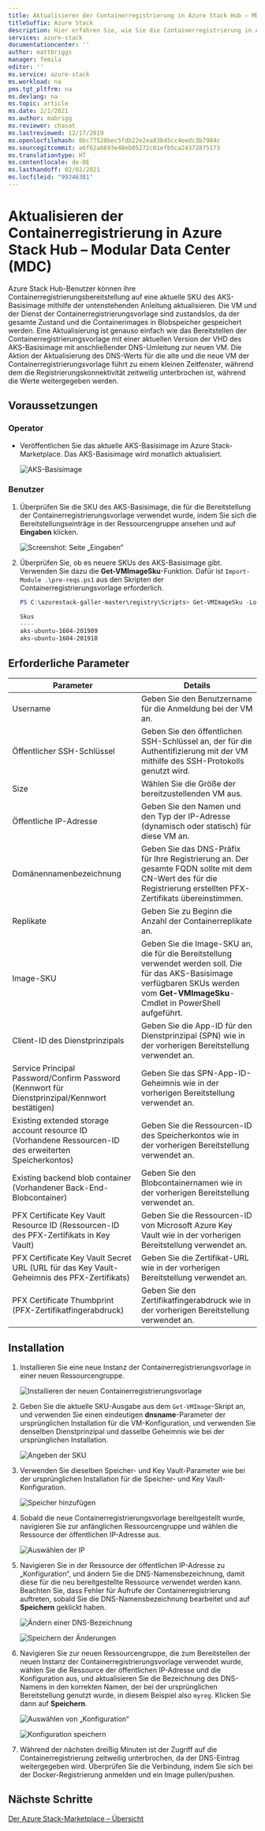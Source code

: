 ```yaml
---
title: Aktualisieren der Containerregistrierung in Azure Stack Hub – MDC
titleSuffix: Azure Stack
description: Hier erfahren Sie, wie Sie die Containerregistrierung in Azure Stack Hub für Modular Data Centers (MDC) aktualisieren.
services: azure-stack
documentationcenter: ''
author: mattbriggs
manager: femila
editor: ''
ms.service: azure-stack
ms.workload: na
pms.tgt_pltfrm: na
ms.devlang: na
ms.topic: article
ms.date: 2/1/2021
ms.author: mabrigg
ms.reviewer: chasat
ms.lastreviewed: 12/17/2019
ms.openlocfilehash: 8bc77528bec5fdb22e2ea83b45cc4eedc3b7984c
ms.sourcegitcommit: a6f62a6693e48eb05272c01efb5ca24372875173
ms.translationtype: HT
ms.contentlocale: de-DE
ms.lasthandoff: 02/02/2021
ms.locfileid: "99246381"
---
```

# <a name="update-the-container-registry-in-azure-stack-hub---modular-data-center-mdc"></a>Aktualisieren der Containerregistrierung in Azure Stack Hub – Modular Data Center (MDC)

Azure Stack Hub-Benutzer können ihre Containerregistrierungsbereitstellung auf eine aktuelle SKU des AKS-Basisimage mithilfe der untenstehenden Anleitung aktualisieren. Die VM und der Dienst der Containerregistrierungsvorlage sind zustandslos, da der gesamte Zustand und die Containerimages in Blobspeicher gespeichert werden. Eine Aktualisierung ist genauso einfach wie das Bereitstellen der Containerregistrierungsvorlage mit einer aktuellen Version der VHD des AKS-Basisimage mit anschließender DNS-Umleitung zur neuen VM. Die Aktion der Aktualisierung des DNS-Werts für die alte und die neue VM der Containerregistrierungsvorlage führt zu einem kleinen Zeitfenster, während dem die Registrierungskonnektivität zeitweilig unterbrochen ist, während die Werte weitergegeben werden.

## <a name="prerequisites"></a>Voraussetzungen

### <a name="operator"></a>Operator

- Veröffentlichen Sie das aktuelle AKS-Basisimage im Azure Stack-Marketplace. Das AKS-Basisimage wird monatlich aktualisiert.

  ![AKS-Basisimage](./media/container-registry-template-updating-tzl/aks-base-image.png)

### <a name="user"></a>Benutzer

1.  Überprüfen Sie die SKU des AKS-Basisimage, die für die Bereitstellung der Containerregistrierungsvorlage verwendet wurde, indem Sie sich die Bereitstellungseinträge in der Ressourcengruppe ansehen und auf **Eingaben** klicken.

    ![Screenshot: Seite „Eingaben“](./media/container-registry-template-updating-tzl/inputs.png)

2.  Überprüfen Sie, ob es neuere SKUs des AKS-Basisimage gibt. Verwenden Sie dazu die **Get-VMImageSku**-Funktion. Dafür ist `Import-Module .\pre-reqs.ps1` aus den Skripten der Containerregistrierungsvorlage erforderlich.

    ```powershell  
    PS C:\azurestack-galler-master\registry\Scripts> Get-VMImageSku -Location Shanghai
    
    Skus                  
    ----                  
    aks-ubuntu-1604-201909
    aks-ubuntu-1604-201910 
    ```

## <a name="parameters-required"></a>Erforderliche Parameter

| Parameter | Details |
| --- | --- |
| Username | Geben Sie den Benutzername für die Anmeldung bei der VM an. |
| Öffentlicher SSH-Schlüssel | Geben Sie den öffentlichen SSH-Schlüssel an, der für die Authentifizierung mit der VM mithilfe des SSH-Protokolls genutzt wird. |
| Size | Wählen Sie die Größe der bereitzustellenden VM aus. |
| Öffentliche IP-Adresse | Geben Sie den Namen und den Typ der IP-Adresse (dynamisch oder statisch) für diese VM an. |
| Domänennamenbezeichnung | Geben Sie das DNS-Präfix für Ihre Registrierung an. Der gesamte FQDN sollte mit dem CN-Wert des für die Registrierung erstellten PFX-Zertifikats übereinstimmen. |
| Replikate | Geben Sie zu Beginn die Anzahl der Containerreplikate an. |
| Image-SKU | Geben Sie die Image-SKU an, die für die Bereitstellung verwendet werden soll. Die für das AKS-Basisimage verfügbaren SKUs werden vom **Get-VMImageSku**-Cmdlet in PowerShell aufgeführt. |
| Client-ID des Dienstprinzipals | Geben Sie die App-ID für den Dienstprinzipal (SPN) wie in der vorherigen Bereitstellung verwendet an. |
| Service Principal Password/Confirm Password (Kennwort für Dienstprinzipal/Kennwort bestätigen) | Geben Sie das SPN-App-ID-Geheimnis wie in der vorherigen Bereitstellung verwendet an. |
| Existing extended storage account resource ID (Vorhandene Ressourcen-ID des erweiterten Speicherkontos) | Geben Sie die Ressourcen-ID des Speicherkontos wie in der vorherigen Bereitstellung verwendet an. |
| Existing backend blob container (Vorhandener Back-End-Blobcontainer) | Geben Sie den Blobcontainernamen wie in der vorherigen Bereitstellung verwendet an. |
| PFX Certificate Key Vault Resource ID (Ressourcen-ID des PFX-Zertifikats in Key Vault) | Geben Sie die Ressourcen-ID von Microsoft Azure Key Vault wie in der vorherigen Bereitstellung verwendet an. |
| PFX Certificate Key Vault Secret URL (URL für das Key Vault-Geheimnis des PFX-Zertifikats) | Geben Sie die Zertifikat-URL wie in der vorherigen Bereitstellung verwendet an. |
| PFX Certificate Thumbprint (PFX-Zertifikatfingerabdruck) | Geben Sie den Zertifikatfingerabdruck wie in der vorherigen Bereitstellung verwendet an. |

## <a name="installation"></a>Installation

1.  Installieren Sie eine neue Instanz der Containerregistrierungsvorlage in einer neuen Ressourcengruppe.

    ![Installieren der neuen Containerregistrierungsvorlage](./media/container-registry-template-updating-tzl/new-instance.png)

2.  Geben Sie die aktuelle SKU-Ausgabe aus dem `Get-VMImage`-Skript an, und verwenden Sie einen eindeutigen **dnsname**-Parameter der ursprünglichen Installation für die VM-Konfiguration, und verwenden Sie denselben Dienstprinzipal und dasselbe Geheimnis wie bei der ursprünglichen Installation.

    ![Angeben der SKU](./media/container-registry-template-updating-tzl/sku.png)

3.  Verwenden Sie dieselben Speicher- und Key Vault-Parameter wie bei der ursprünglichen Installation für die Speicher- und Key Vault-Konfiguration.

    ![Speicher hinzufügen](./media/container-registry-template-updating-tzl/storage.png)

1.  Sobald die neue Containerregistrierungsvorlage bereitgestellt wurde, navigieren Sie zur anfänglichen Ressourcengruppe und wählen die Ressource der öffentlichen IP-Adresse aus.

    ![Auswählen der IP](./media/container-registry-template-updating-tzl/ip.png)

1.  Navigieren Sie in der Ressource der öffentlichen IP-Adresse zu „Konfiguration“, und ändern Sie die DNS-Namensbezeichnung, damit diese für die neu bereitgestellte Ressource verwendet werden kann. Beachten Sie, dass Fehler für Aufrufe der Containerregistrierung auftreten, sobald Sie die DNS-Namensbezeichnung bearbeitet und auf **Speichern** geklickt haben.

    ![Ändern einer DNS-Bezeichnung](./media/container-registry-template-updating-tzl/dns.png)
    
    ![Speichern der Änderungen](./media/container-registry-template-updating-tzl/save.png)

2.  Navigieren Sie zur neuen Ressourcengruppe, die zum Bereitstellen der neuen Instanz der Containerregistrierungsvorlage verwendet wurde, wählen Sie die Ressource der öffentlichen IP-Adresse und die Konfiguration aus, und aktualisieren Sie die Bezeichnung des DNS-Namens in den korrekten Namen, der bei der ursprünglichen Bereitstellung genutzt wurde, in diesem Beispiel also `myreg`. Klicken Sie dann auf **Speichern**.

    ![Auswählen von „Konfiguration“](./media/container-registry-template-updating-tzl/select-configuration.png)
    
    ![Konfiguration speichern](./media/container-registry-template-updating-tzl/save-configuration.png)

3.  Während der nächsten dreißig Minuten ist der Zugriff auf die Containerregistrierung zeitweilig unterbrochen, da der DNS-Eintrag weitergegeben wird. Überprüfen Sie die Verbindung, indem Sie sich bei der Docker-Registrierung anmelden und ein Image pullen/pushen.

## <a name="next-steps"></a>Nächste Schritte

[Der Azure Stack-Marketplace – Übersicht](../../operator/azure-stack-marketplace.md)
